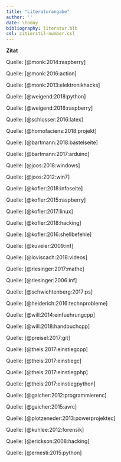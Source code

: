 ```yaml
---
title: "Literaturangabe"
author: ''
date: \today
bibliography: literatur.bib
csl: zitierstil-number.csl
---
```

<!---------------------------
Referenzen: [at... einfügen!!!!]
Quelle: [ monk:2014:raspberry]

Einheiten: $5~cm$ $\cdot$ $\cdots$ $\Omega$
$100^\circ\text{C}$  > 100◦C
$80~\\% $            > 80 %
Fussnote [^1]        > \footnote{\url{https://bw-ju.de/}} 
[^1]: <https://bw-ju.de/>

![Logo](images/logo.pdf){width=60%}

Bild vgl. abb.    > (\autoref{fig:bild}). 
Tabelle vgl. tab. > (\autoref{tab:tabellen}). 
Kapitel vgl. kap. > (\autoref{sec:zusammenfassung}). 
Code vgl. code.   > (\autoref{code:halloweltex}). 
<https://bw-ju.de/> > \url{https://bw-ju.de/} 

update: 27-Jul-20
# Literaturangabe
+------------------------------>

**Zitat**

Quelle: [@monk:2014:raspberry]

Quelle: [@monk:2016:action]

Quelle: [@monk:2013:elektronikhacks]

Quelle: [@weigend:2018:python]

Quelle: [@weigend:2016:raspberry]

Quelle: [@schlosser:2016:latex]

Quelle: [@homofaciens:2018:projekt]

Quelle: [@bartmann:2018:bastelseite]

Quelle: [@bartmann:2017:arduino]

Quelle: [@joos:2018:windows]

Quelle: [@joos:2012:win7]

Quelle: [@kofler:2018:infoseite]

Quelle: [@kofler:2015:raspberry]

Quelle: [@kofler:2017:linux]

Quelle: [@kofler:2018:hacking]

Quelle: [@kofler:2016:shellbefehle]

Quelle: [@kuveler:2009:inf]

Quelle: [@loviscach:2018:videos]

Quelle: [@riesinger:2017:mathe]

Quelle: [@riesinger:2006:inf]

Quelle: [@schwichtenberg:2017:ps]

Quelle: [@heiderich:2016:technprobleme]

Quelle: [@will:2014:einfuehrungcpp]

Quelle: [@will:2018:handbuchcpp]

Quelle: [@preisel:2017:git]

Quelle: [@theis:2017:einstiegcpp]

Quelle: [@theis:2017:einstiegc]

Quelle: [@theis:2017:einstiegphp]

Quelle: [@theis:2017:einstiegpython]

Quelle: [@gaicher:2012:programmierenc]

Quelle: [@gaicher:2015:avrc]

Quelle: [@plotzeneder:2013:powerprojektec]

Quelle: [@kuhlee:2012:forensik]

Quelle: [@erickson:2008:hacking]

Quelle: [@ernesti:2015:python]

<!--# Literatur-->